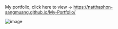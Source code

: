 My portfolio, click here to view -> https://natthaphon-sangmuang.github.io/My-Portfolio/

![image](https://github.com/user-attachments/assets/6fe5959c-77a7-4eba-9a2a-7b19d44f3ba5)
